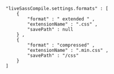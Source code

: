     "liveSassCompile.settings.formats" : [ 
        { 
            "format" : " extended " , 
            "extensionName" : ".css" , 
            "savePath" : null 
        } , 
        { 
            "format" : "compressed" , 
            "extensionName" : ".min.css" , 
            "savePath" : "/css" 
        } 
    ]
